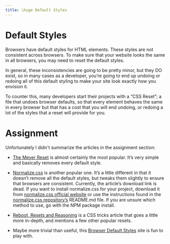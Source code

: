 ```yaml
---
title: \huge Default Styles
---
```


# Default Styles

Browsers have default styles for HTML elements. These styles are not consistent across browsers. To make sure that your website looks the same in all browsers, you may need to reset the default styles.

In general, these inconsistencies are going to be pretty minor, but they DO exist, so in many cases as a developer, you’re going to end up undoing or redoing all of this default styling to make your site look exactly how you envision it.

To counter this, many developers start their projects with a “CSS Reset”; a file that undoes browser defaults, so that every element behaves the same in every browser but that has a cost that you will end undoing, or redoing a lot of the styles that a reset will provide for you.

# Assignment

Unfortunately I didn't summarize the articles in the assignment section:

- [The Meyer Reset](https://meyerweb.com/eric/tools/css/reset/) is almost certainly the most popular. It’s very simple and basically removes every default style.

- [Normalize.css](http://nicolasgallagher.com/about-normalize-css/) is another popular one. It’s a little different in that it doesn’t remove all the default styles, but tweaks them slightly to ensure that browsers are consistent. Currently, the article’s download link is dead. If you want to install normalize.css for your project, download it from [normalize.css official website](https://necolas.github.io/normalize.css/) or use the instructions found in the [normalize.css repository’s](https://github.com/necolas/normalize.css) README.md file. If you are unsure which method to use, go with the NPM package install.

- [Reboot, Resets and Reasoning](https://css-tricks.com/reboot-resets-reasoning/) is a CSS tricks article that goes a little more in-depth, and mentions a few other popular resets.

- Maybe more trivial than useful, this [Browser Default Styles](https://browserdefaultstyles.com/) site is fun to play with.
